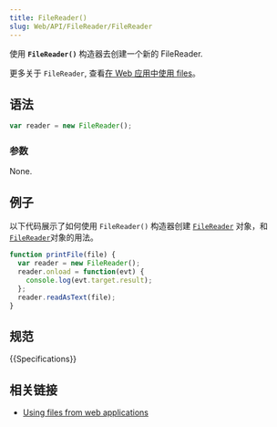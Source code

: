 ```yaml
---
title: FileReader()
slug: Web/API/FileReader/FileReader
---
```

使用 **`FileReader()`** 构造器去创建一个新的 FileReader.

更多关于 `FileReader`, 查看[在 Web 应用中使用 files](/zh-CN/docs/Web/API/File/Using_files_from_web_applications)。

## 语法

```js
var reader = new FileReader();
```

### 参数

None.

## 例子

以下代码展示了如何使用 `FileReader()` 构造器创建 [`FileReader`](/zh-CN/docs/Web/API/FileReader) 对象，和[`FileReader`](/zh-CN/docs/Web/API/FileReader)对象的用法。

```js
function printFile(file) {
  var reader = new FileReader();
  reader.onload = function(evt) {
    console.log(evt.target.result);
  };
  reader.readAsText(file);
}
```

## 规范

{{Specifications}}

## 相关链接

- [Using files from web applications](/zh-CN/docs/Web/API/File/Using_files_from_web_applications)
